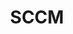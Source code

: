 ---
title: SCCM
crosslinks:
- sysadmin
- MDT
- PowerShell
- Windows10
- kace
- learnpython
- macadmins
---